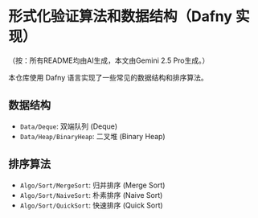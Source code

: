 # 形式化验证算法和数据结构（Dafny 实现）

（按：所有README均由AI生成，本文由Gemini 2.5 Pro生成。）

本仓库使用 Dafny 语言实现了一些常见的数据结构和排序算法。

## 数据结构

- `Data/Deque`: 双端队列 (Deque)
- `Data/Heap/BinaryHeap`: 二叉堆 (Binary Heap)

## 排序算法

- `Algo/Sort/MergeSort`: 归并排序 (Merge Sort)
- `Algo/Sort/NaiveSort`: 朴素排序 (Naive Sort)
- `Algo/Sort/QuickSort`: 快速排序 (Quick Sort)
